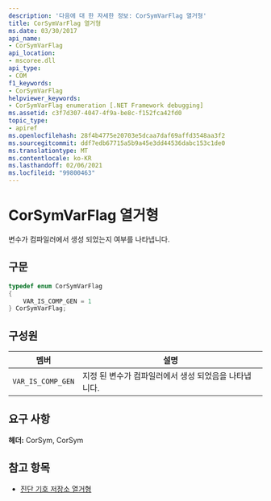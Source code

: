 ```yaml
---
description: '다음에 대 한 자세한 정보: CorSymVarFlag 열거형'
title: CorSymVarFlag 열거형
ms.date: 03/30/2017
api_name:
- CorSymVarFlag
api_location:
- mscoree.dll
api_type:
- COM
f1_keywords:
- CorSymVarFlag
helpviewer_keywords:
- CorSymVarFlag enumeration [.NET Framework debugging]
ms.assetid: c3f7d307-4047-4f9a-be8c-f152fca42fd0
topic_type:
- apiref
ms.openlocfilehash: 28f4b4775e20703e5dcaa7daf69affd3548aa3f2
ms.sourcegitcommit: ddf7edb67715a5b9a45e3dd44536dabc153c1de0
ms.translationtype: MT
ms.contentlocale: ko-KR
ms.lasthandoff: 02/06/2021
ms.locfileid: "99800463"
---
```

# <a name="corsymvarflag-enumeration"></a>CorSymVarFlag 열거형

변수가 컴파일러에서 생성 되었는지 여부를 나타냅니다.  
  
## <a name="syntax"></a>구문  
  
```cpp  
typedef enum CorSymVarFlag
{  
    VAR_IS_COMP_GEN = 1  
} CorSymVarFlag;  
```  
  
## <a name="members"></a>구성원  
  
|멤버|설명|  
|------------|-----------------|  
|`VAR_IS_COMP_GEN`|지정 된 변수가 컴파일러에서 생성 되었음을 나타냅니다.|  
  
## <a name="requirements"></a>요구 사항  

 **헤더:** CorSym, CorSym  
  
## <a name="see-also"></a>참고 항목

- [진단 기호 저장소 열거형](diagnostics-symbol-store-enumerations.md)
